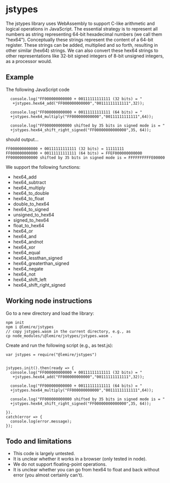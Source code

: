# jstypes

The jstypes library uses WebAssembly to support C-like arithmetic and logical operations in JavaScript. The essential strategy is to represent all numbers as string representing 64-bit hexadecimal numbers (we call them "hex64"). Conceptually these strings represent the content of a 64-bit register. These strings can be added, multiplied and so forth, resulting in other similar (hex64) strings. We can also convert these hex64 strings to other representations like 32-bit signed integers of 8-bit unsigned integers, as a processor would.


## Example

The following JavaScript code

```
  console.log("FF000000000000 + 00111111111111 (32 bits) = "
   +jstypes.hex64_add("FF000000000000","00111111111111",32));

  console.log("FF000000000000 + 00111111111111 (64 bits) = "
  +jstypes.hex64_multiply("FF000000000000","00111111111111",64));

  console.log("FF000000000000 shifted by 35 bits in signed mode is = "
  +jstypes.hex64_shift_right_signed("FF00000000000000",35, 64));
```
should output...

```
FF000000000000 + 00111111111111 (32 bits) = 11111111
FF000000000000 + 00111111111111 (64 bits) = FFEF000000000000
FF000000000000 shifted by 35 bits in signed mode is = FFFFFFFFFFE00000
```

We support the following functions:

  - hex64_add
  - hex64_subtract
  - hex64_multiply
  - hex64_to_double
  - hex64_to_float
  - double_to_hex64
  - hex64_to_signed
  - unsigned_to_hex64
  - signed_to_hex64
  - float_to_hex64
  - hex64_or
  - hex64_and
  - hex64_andnot
  - hex64_xor
  - hex64_equal
  - hex64_lessthan_signed
  - hex64_greaterthan_signed
  - hex64_negate
  - hex64_not
  - hex64_shift_left
  - hex64_shift_right_signed

## Working node instructions

Go to a new directory and load the library:

```
npm init
npm i @lemire/jstypes
// copy jstypes.wasm in the current directory, e.g., as
cp node_modules/\@lemire/jstypes/jstypes.wasm .
```



Create and run the following script (e.g., as test.js):

```
var jstypes = require("@lemire/jstypes")


jstypes.init().then(ready => {
  console.log("FF000000000000 + 00111111111111 (32 bits) = "
   +jstypes.hex64_add("FF000000000000","00111111111111",32));

  console.log("FF000000000000 + 00111111111111 (64 bits) = "
  +jstypes.hex64_multiply("FF000000000000","00111111111111",64));

  console.log("FF000000000000 shifted by 35 bits in signed mode is = "
  +jstypes.hex64_shift_right_signed("FF00000000000000",35, 64));

}).
catch(error => {
  console.log(error.message);
});
```

## Todo and limitations

- This code is largely untested.
- It is unclear whether it works in a browser (only tested in node).
- We do not support floating-point operations.
- It is unclear whether you can go from hex64 to float and back without error (you almost certainly can't).
